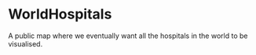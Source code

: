 # WorldHospitals
A public map where we eventually want all the hospitals in the world to be visualised.
